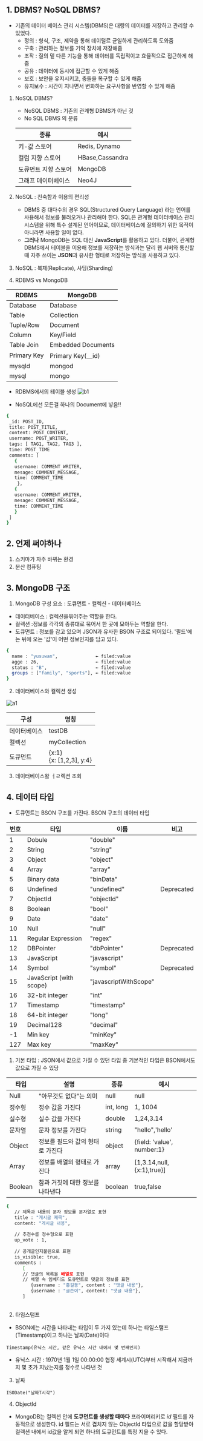 ## 1. DBMS? NoSQL DBMS?
- 기존의 데이터 베이스 관리 시스템(DBMS)은 대량의 데이터를 저장하고 관리할 수 있었다.
   - 정의 : 형식, 구조, 제약을 통해 데이털르 균일하게 관리하도록 도와줌
   - 구축 : 관리하는 정보를 기억 장치에 저장해줌
   - 조작 : 질의 밑 다른 기능을 통해 데이터를 독립적이고 효율적으로 접근하게 해줌
   - 공유 : 데이터에 동시에 접근할 수 있게 해줌
   - 보호 : 보안을 유지시키고, 충돌을 복구할 수 있게 해줌
   - 유지보수 : 시간이 지나면서 변화하는 요구사항을 반영할 수 있게 해줌

1. NoSQL DBMS?
   - NoSQL DBMS : 기존의 관계형 DBMS가 아닌 것
   - No SQL DBMS 의 분류
   
   |종류|예시|
   |----------|----|
   |키-값 스토어|Redis, Dynamo|
   |컬럼 지향 스토어|HBase,Cassandra|
   |도큐먼트 지향 스토어|MongoDB|
   |그래프 데이터베이스|Neo4J|

2. NoSQL : 친숙함과 이용의 편리성
   - DBMS 중 대다수의 경우 SQL(Structured Query Language) 라는 언어를 사용해서 정보를 불러오거나 관리해야 한다. SQL은 관계형 데이터베이스 관리 시스템을 위해 특수 설계된 언어이므로, 데이터베이스에 질의하기 위한 목적이 아니라면 사용할 일이 없다.
   - <b>그러나</b> MongoDB는 SQL 대신 <b>JavaScript</B>를 활용하고 있다. 더불어, 관계형 DBMS에서 테이블을 이용해 정보를 저장하는 방식과는 달리 웹 서버와 통신할 때 자주 쓰이는 <b>JSON</b>과 유사한 형태로 저장하는 방식을 사용하고 있다.
   
3. NoSQL : 복제(Replicate), 샤딩(Sharding)


4. RDBMS vs MongoDB

|RDBMS|MongoDB|
|------|-------|
|Database|Database|
|Table|Collection|
|Tuple/Row|Document|
|Column|Key/Field|
|Table Join|Embedded Documents|
|Primary Key|Primary Key(＿id)
|mysqld|mongod|
|mysql|mongo|

- RDBMS에서의 테이블 생성
![b1](https://img1.daumcdn.net/thumb/R1280x0/?scode=mtistory2&fname=https%3A%2F%2Fblog.kakaocdn.net%2Fdn%2FbjJhJy%2FbtqF80lZX6w%2FjEtXmqtcLawQuVMfWoKzf0%2Fimg.png)

- NoSQL에선 모든걸 하나의 Document에 넣음!!

```sh
{
 _id: POST_ID,
 title: POST_TITLE,
 content: POST_CONTENT,
 username: POST_WRITER,
 tags: [ TAG1, TAG2, TAG3 ],
 time: POST_TIME
 comments: [
   { 
   username: COMMENT_WRITER,
   mesage: COMMENT_MESSAGE,
   time: COMMENT_TIME
    },
   { 
   username: COMMENT_WRITER,
   mesage: COMMENT_MESSAGE,
   time: COMMENT_TIME
   }
 ]
}

```

## 2. 언제 써야하나

1. 스키마가 자주 바뀌는 환경
2. 분산 컴퓨팅 

## 3. MongoDB 구조

1. MongoDB 구성 요소 : 도큐먼트 - 컬렉션 - 데이터베이스
- 데이터베이스 : 컬렉션을묶어주는 역할을 한다.
- 컬렉션 :정보를 각각의 종류대로 묶어서 한 곳에 모아두는 역할을 한다.
- 도큐먼트 : 정보를 감고 있으며 JSON과 유사한 BSON 구조로 되어있다. '필드'에는 뒤에 오는 '값'이 어떤 정보인지를 담고 있다.

```sh
{
  name : "yusuwan",              ← filed:value 
  agge : 26,                     ← filed:value
  status : "B",                  ← filed:value
  groups : ["family", "sports"], ← filed:value
}
```

2. 데이터베이스와 컬렉션 생성

![a1](https://img1.daumcdn.net/thumb/R1280x0/?scode=mtistory2&fname=https%3A%2F%2Fblog.kakaocdn.net%2Fdn%2FlVkU6%2FbtqF5zW22bE%2F42ehjv4FyU5ictDg1CJ4IK%2Fimg.png)

|구성|명칭|
|----------|----|
|데이터베이스|testDB|
|컬렉션|myCollection|
|도큐먼트|{x:1} <br>{x: [1,2,3], y:4} |

3. 데이터베이스왘 ㅓㄹ렉션 조회

## 4. 데이터 타입

- 도큐먼트는 BSON 구조를 가진다. BSON 구조의 데이터 타입

|번호|타입|이름|비고|
|---|---|---|---|
|1|Dobule|"double"| |
|2|String|"string"| |
|3|Object|"object"| |
|4|Array|"array"| |
|5|Binary data|"binData"| |
|6|Undefined|"undefined"| Deprecated|
|7|ObjectId|"objectId"| |
|8|Boolean|"bool"| |
|9|Date|"date"| |
|10|Null|"null"| |
|11|Regular Expression|"regex"| |
|12|DBPointer|"dbPointer"|Deprecated |
|13|JavaScript|"javascript"| |
|14|Symbol|"symbol"|Deprecated|
|15|JavaScript (with scope)|"javascriptWithScope"| |
|16|32-bit integer|"int"| |
|17|Timestamp|"timestamp"| |
|18|64-bit integer|"long"| |
|19|Decimal128|"decimal"| |
|-1|Min key|"minKey"| |
|127|Max key|"maxKey"| |


1. 기본 타입 : JSON에서 값으로 가질 수 있던 타입 중 기본적인 타입은 BSON에서도 값으로 가질 수 있당

|타입|설명|종류|예시|
|---|---|---|---|
|Null|"아무것도 없다"는 의미|null|null|
|정수형|정수 값을 가진다|int, long|1, 1004|
|실수형|실수 값을 가진다|double|1,24,3.14|
|문자열|문자 정보를 가진다|string|"hello",'hello'|
|Object|정보를 필드와 값의 형태로 가진다|object|{field: 'value', number:1}|
|Array|정보를 배열의 형태로 가진다|array|[1,3.14,null,{x:1},true}]|
|Boolean|참과 거짓에 대한 정보를 나타낸다|boolean|true,false|

```sh
{
   // 제목과 내용의 문자 정보를 문자열로 표현
   title : "게시글 제목",
   content: "게시글 내용",
   
   // 추천수를 정수형으로 표현
   up_vote : 1,
   
   // 공개글인지불린으로 표현
   is_visible: true,
   comments :
      [
      // 댓글의 목록을 배열로 표현
      // 배열 속 임베디드 도큐먼트로 댓글의 정보를 표현
         {username : "홍길동", content : "댓글 내용"},
         {username : "글쓴이", content: "댓글 내용"},
      ]
   
```

2. 타임스탬프
- BSON에는 시간을 나타내는 타입이 두 가지 있는데 하나는 타임스탬프(Timestamp)이고 하나는 날짜(Date)이다

`Timestamp(유닉스 시간, 같은 유닉스 시간 내에서 몇 번째인지)`

   - 유닉스 시간 : 1970년 1월 1일 00:00:00 협정 세계시(UTC)부터 시작해서 지금까지 몇 초가 지났는지를 정수로 나타낸 것
    
3. 날짜

`ISODate("날짜T시각")`

4. ObjectId
- MongoDB는 컬렉션 안에 <b>도큐먼트를 생성할 때마다</b> 프라이머리키로 _id_ 필드를 자동적으로 생성한다. id 필드는 서로 겹치지 않는 ObjectId 타입으로 값을 할당받아 컬렉션 내에서 id값을 알게 되면 하나의 도큐먼트를 특정 지을 수 있다.
